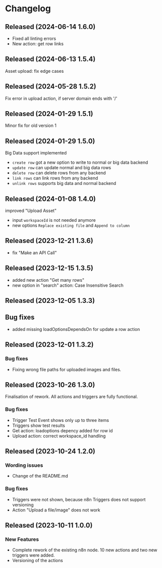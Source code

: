 # Changelog

## Released (2024-06-14 1.6.0)

- Fixed all linting errors
- New action: get row links

## Released (2024-06-13 1.5.4)

Asset upload: fix edge cases

## Released (2024-05-28 1.5.2)

Fix error in upload action, if server domain ends with '/'

## Released (2024-01-29 1.5.1)

Minor fix for old version 1

## Released (2024-01-29 1.5.0)

Big Data support implemented

- `create row` got a new option to write to normal or big data backend
- `update row` can update normal and big data rows
- `delete row` can delete rows from any backend
- `link rows` can link rows from any backend
- `unlink rows` supports big data and normal backend

## Released (2024-01-08 1.4.0)

improved "Upload Asset"

- input `workspaceId` is not needed anymore
- new options `Replace existing file` and `Append to column`

## Released (2023-12-21 1.3.6)

- fix "Make an API Call"

## Released (2023-12-15 1.3.5)

- added new action "Get many rows"
- new option in "search" action: Case Insensitive Search

## Released (2023-12-05 1.3.3)

## Bug fixes

- added missing loadOptionsDependsOn for update a row action

## Released (2023-12-01 1.3.2)

### Bug fixes

- Fixing wrong file paths for uploaded images and files.

## Released (2023-10-26 1.3.0)

Finalisation of rework. All actions and triggers are fully functional.

### Bug fixes

- Trigger Test Event shows only up to three items
- Triggers show test results
- Get action: loadoptions depency added for row id
- Upload action: correct workspace_id handling

## Released (2023-10-24 1.2.0)

### Wording issues

- Change of the README.md

### Bug fixes

- Triggers were not shown, because n8n Triggers does not support versioning
- Action "Upload a file/image" does not work

## Released (2023-10-11 1.0.0)

### New Features

- Complete rework of the existing n8n node. 10 new actions and two new triggers were added.
- Versioning of the actions
